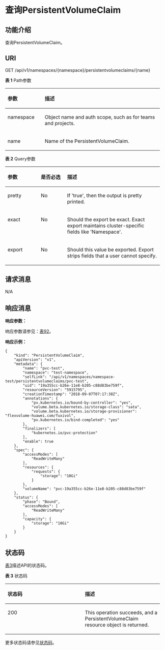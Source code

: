 # 查询PersistentVolumeClaim<a name="cci_02_3087"></a>

## 功能介绍<a name="s0766f38d8a9142d895e93cfb7d977c17"></a>

查询PersistentVolumeClaim。

## URI<a name="s6c83b7ac5f8848cdad6aa0f72beb7b0c"></a>

GET /api/v1/namespaces/\{namespace\}/persistentvolumeclaims/\{name\}

**表 1**  Path参数

<a name="table1696332124519"></a>
<table><thead align="left"><tr id="row11961332194516"><th class="cellrowborder" valign="top" width="24%" id="mcps1.2.3.1.1"><p id="p396032144518"><a name="p396032144518"></a><a name="p396032144518"></a>参数</p>
</th>
<th class="cellrowborder" valign="top" width="76%" id="mcps1.2.3.1.2"><p id="p18962325454"><a name="p18962325454"></a><a name="p18962325454"></a>描述</p>
</th>
</tr>
</thead>
<tbody><tr id="row9960327457"><td class="cellrowborder" valign="top" width="24%" headers="mcps1.2.3.1.1 "><p id="p1496113214456"><a name="p1496113214456"></a><a name="p1496113214456"></a>namespace</p>
</td>
<td class="cellrowborder" valign="top" width="76%" headers="mcps1.2.3.1.2 "><p id="p141902036155717"><a name="p141902036155717"></a><a name="p141902036155717"></a>Object name and auth scope, such as for teams and projects.</p>
</td>
</tr>
<tr id="row13794857171116"><td class="cellrowborder" valign="top" width="24%" headers="mcps1.2.3.1.1 "><p id="p5984165818113"><a name="p5984165818113"></a><a name="p5984165818113"></a>name</p>
</td>
<td class="cellrowborder" valign="top" width="76%" headers="mcps1.2.3.1.2 "><p id="p4984175851116"><a name="p4984175851116"></a><a name="p4984175851116"></a>Name of the PersistentVolumeClaim.</p>
</td>
</tr>
</tbody>
</table>

**表 2**  Query参数

<a name="t905c776ecca443388ba20364de9fe4b1"></a>
<table><thead align="left"><tr id="re4448348c64e428fb5c1d1cddd8fa39d"><th class="cellrowborder" valign="top" width="21.5%" id="mcps1.2.4.1.1"><p id="a6b56275af4254aa8afbfddfdb98e7a4c"><a name="a6b56275af4254aa8afbfddfdb98e7a4c"></a><a name="a6b56275af4254aa8afbfddfdb98e7a4c"></a>参数</p>
</th>
<th class="cellrowborder" valign="top" width="16.98%" id="mcps1.2.4.1.2"><p id="p20093560201657"><a name="p20093560201657"></a><a name="p20093560201657"></a>是否必选</p>
</th>
<th class="cellrowborder" valign="top" width="61.519999999999996%" id="mcps1.2.4.1.3"><p id="p16965695201657"><a name="p16965695201657"></a><a name="p16965695201657"></a>描述</p>
</th>
</tr>
</thead>
<tbody><tr id="r688017883dba445cac8b473c7e48d335"><td class="cellrowborder" valign="top" width="21.5%" headers="mcps1.2.4.1.1 "><p id="af59efb8fedcd4850bb55e382f01d2076"><a name="af59efb8fedcd4850bb55e382f01d2076"></a><a name="af59efb8fedcd4850bb55e382f01d2076"></a>pretty</p>
</td>
<td class="cellrowborder" valign="top" width="16.98%" headers="mcps1.2.4.1.2 "><p id="abfc66d6f8cd84571845c8d2be8aa5e3d"><a name="abfc66d6f8cd84571845c8d2be8aa5e3d"></a><a name="abfc66d6f8cd84571845c8d2be8aa5e3d"></a>No</p>
</td>
<td class="cellrowborder" valign="top" width="61.519999999999996%" headers="mcps1.2.4.1.3 "><p id="a2d2478fd5ac14c0da905226a4da988ea"><a name="a2d2478fd5ac14c0da905226a4da988ea"></a><a name="a2d2478fd5ac14c0da905226a4da988ea"></a>If 'true', then the output is pretty printed.</p>
</td>
</tr>
<tr id="rf253f01f49ba458f93f6fecf95ac33a5"><td class="cellrowborder" valign="top" width="21.5%" headers="mcps1.2.4.1.1 "><p id="a67e7df0587bc4b31a91a8ab83426dd31"><a name="a67e7df0587bc4b31a91a8ab83426dd31"></a><a name="a67e7df0587bc4b31a91a8ab83426dd31"></a>exact</p>
</td>
<td class="cellrowborder" valign="top" width="16.98%" headers="mcps1.2.4.1.2 "><p id="a0e21efd5a6ea49ea807b87a72f5e325c"><a name="a0e21efd5a6ea49ea807b87a72f5e325c"></a><a name="a0e21efd5a6ea49ea807b87a72f5e325c"></a>No</p>
</td>
<td class="cellrowborder" valign="top" width="61.519999999999996%" headers="mcps1.2.4.1.3 "><p id="a84b651f574804bf5b0dcb09fb4f1b17d"><a name="a84b651f574804bf5b0dcb09fb4f1b17d"></a><a name="a84b651f574804bf5b0dcb09fb4f1b17d"></a>Should the export be exact. Exact export maintains cluster-specific fields like 'Namespace'.</p>
</td>
</tr>
<tr id="rb4021dd42289434f8263c1328e171814"><td class="cellrowborder" valign="top" width="21.5%" headers="mcps1.2.4.1.1 "><p id="af2440c7693cb4fc19c8e702de5b4f12e"><a name="af2440c7693cb4fc19c8e702de5b4f12e"></a><a name="af2440c7693cb4fc19c8e702de5b4f12e"></a>export</p>
</td>
<td class="cellrowborder" valign="top" width="16.98%" headers="mcps1.2.4.1.2 "><p id="a1646fa4fc6ea42979982ad943bf25902"><a name="a1646fa4fc6ea42979982ad943bf25902"></a><a name="a1646fa4fc6ea42979982ad943bf25902"></a>No</p>
</td>
<td class="cellrowborder" valign="top" width="61.519999999999996%" headers="mcps1.2.4.1.3 "><p id="ad0fb8de0f1bc4250a089d1456477089d"><a name="ad0fb8de0f1bc4250a089d1456477089d"></a><a name="ad0fb8de0f1bc4250a089d1456477089d"></a>Should this value be exported. Export strips fields that a user cannot specify.</p>
</td>
</tr>
</tbody>
</table>

## 请求消息<a name="sbbfee804cd1441feb02c5b1256f37066"></a>

N/A

## 响应消息<a name="s2c230500e1d545709e0e50812a3d2236"></a>

**响应参数：**

响应参数请参见：[表92](数据结构.md#t7aa9de1153e9466cbfcaa9af17a24772)。

**响应示例：**

```
{
    "kind": "PersistentVolumeClaim",
    "apiVersion": "v1",
    "metadata": {
        "name": "pvc-test",
        "namespace": "test-namespace",
        "selfLink": "/api/v1/namespaces/namespace-test/persistentvolumeclaims/pvc-test",
        "uid": "19a355cc-b26e-11e8-b205-c88d83be759f",
        "resourceVersion": "5915795",
        "creationTimestamp": "2018-09-07T07:17:38Z",
        "annotations": {
            "pv.kubernetes.io/bound-by-controller": "yes",
            "volume.beta.kubernetes.io/storage-class": "sata",
            "volume.beta.kubernetes.io/storage-provisioner": "flexvolume-huawei.com/fuxivol",
            "pv.kubernetes.io/bind-completed": "yes"
        },
        "finalizers": [
            "kubernetes.io/pvc-protection"
        ],
        "enable": true
    },
    "spec": {
        "accessModes": [
            "ReadWriteMany"
        ],
        "resources": {
            "requests": {
                "storage": "10Gi"
            }
        },
        "volumeName": "pvc-19a355cc-b26e-11e8-b205-c88d83be759f"
    },
    "status": {
        "phase": "Bound",
        "accessModes": [
            "ReadWriteMany"
        ],
        "capacity": {
            "storage": "10Gi"
        }
    }
}
```

## 状态码<a name="s5e327306549c4e9883cffd48fd3dd116"></a>

[表3](#t50192f4902814904a2a6aaba297e2318)描述API的状态码。

**表 3**  状态码

<a name="t50192f4902814904a2a6aaba297e2318"></a>
<table><thead align="left"><tr id="rec68d1eaab554ce189b1adad4d5f7042"><th class="cellrowborder" valign="top" width="50%" id="mcps1.2.3.1.1"><p id="p16246668201657"><a name="p16246668201657"></a><a name="p16246668201657"></a>状态码</p>
</th>
<th class="cellrowborder" valign="top" width="50%" id="mcps1.2.3.1.2"><p id="p40911755201657"><a name="p40911755201657"></a><a name="p40911755201657"></a>描述</p>
</th>
</tr>
</thead>
<tbody><tr id="rbcf728b6557a4c4badd2e6ce50865ee5"><td class="cellrowborder" valign="top" width="50%" headers="mcps1.2.3.1.1 "><p id="a14d7eb271a044aac83b27ebeb7378432"><a name="a14d7eb271a044aac83b27ebeb7378432"></a><a name="a14d7eb271a044aac83b27ebeb7378432"></a>200</p>
</td>
<td class="cellrowborder" valign="top" width="50%" headers="mcps1.2.3.1.2 "><p id="a89d3305a10044770b67608656d17fa5c"><a name="a89d3305a10044770b67608656d17fa5c"></a><a name="a89d3305a10044770b67608656d17fa5c"></a>This operation succeeds, and a PersistentVolumeClaim resource object is returned.</p>
</td>
</tr>
</tbody>
</table>

更多状态码请参见[状态码](状态码.md)。

